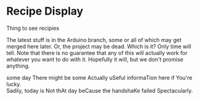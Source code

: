 Recipe Display
======================
Thing to see recipies

The latest stuff is in the Arduino branch, some or all of which may get merged here later. Or, the project may be dead. Which is it? Only time will tell.
Note that there is no guarantee that any of this will actually work for whatever you want to do with it. Hopefully it will, but we don't promise anything.

some day There might be some Actually uSeful informaTion here if You're lucky.<br/>
Sadily, today is Not thAt day beCause the handshaKe failed Spectacularly.
